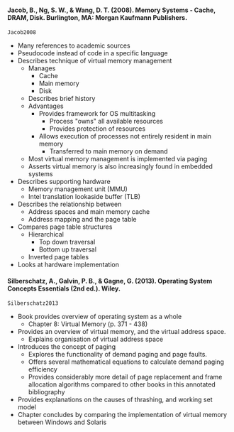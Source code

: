 #### Jacob, B., Ng, S. W., & Wang, D. T. (2008). Memory Systems - Cache, DRAM, Disk. Burlington, MA: Morgan Kaufmann Publishers.

`Jacob2008`

- Many references to academic sources
- Pseudocode instead of code in a specific language
- Describes technique of virtual memory management
	- Manages
		- Cache
		- Main memory
		- Disk
	- Describes brief history
	- Advantages
		- Provides framework for OS multitasking
			- Process "owns" all available resources
			- Provides protection of resources
		- Allows execution of processes not entirely resident in main memory
			- Transferred to main memory on demand
	- Most virtual memory management is implemented via paging
	- Asserts virtual memory is also increasingly found in embedded systems
- Describes supporting hardware
	- Memory management unit (MMU)
	- Intel translation lookaside buffer (TLB)
- Describes the relationship between
	- Address spaces and main memory cache
	- Address mapping and the page table
- Compares page table structures
	- Hierarchical
		- Top down traversal
		- Bottom up traversal
	- Inverted page tables
- Looks at hardware implementation

#### Silberschatz, A., Galvin, P. B., & Gagne, G. (2013). Operating System Concepts Essentials (2nd ed.). Wiley.

`Silberschatz2013`

- Book provides overview of operating system as a whole
	- Chapter 8: Virtual Memory (p. 371 - 438)
- Provides an overview of virtual memory, and the virtual address space.
	- Explains organisation of virtual address space
- Introduces the concept of paging
	- Explores the functionality of demand paging and page faults.
	- Offers several mathematical equations to calculate demand paging efficiency
	- Provides considerably more detail of page replacement and frame allocation algorithms compared to other books in this annotated bibliography
- Provides explanations on the causes of thrashing, and working set model
- Chapter concludes by comparing the implementation of virtual memory between Windows and Solaris
